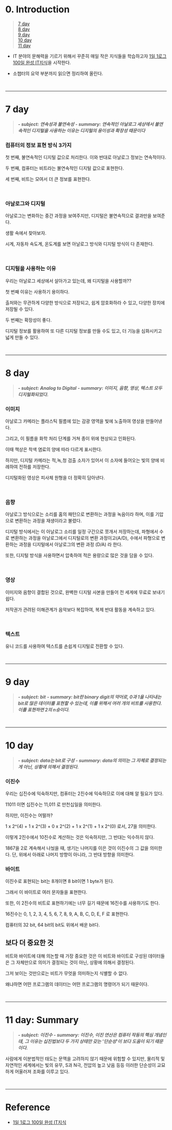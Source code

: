 # 0. Introduction

> [7 day](#7-day)  
> [8 day](#8-day)  
> [9 day](#9-day)  
> [10 day](#10-day)  
> [11 day](#11-day)  

- IT 분야의 문해력을 기르기 위해서 꾸준히 매일 작은 지식들을 학습하고자 [1일 1로그 100일 완성 IT지식](http://www.kyobobook.co.kr/product/detailViewKor.laf?ejkGb=KOR&mallGb=KOR&barcode=9788966263301&orderClick=LEa&Kc=)을 시작한다. 


- 소챕터의 요약 부분까지 읽으면 정리하여 올린다.

<br>

---
# 7 day

> **_- subject: 연속성과 불연속성_**
> **_- summary: 연속적인 아날로그 세상에서 불연속적인 디지털을 사용하는 이유는 디지털의 용이성과 확장성 때문이다_**

### 컴퓨터의 정보 표현 방식 3가지

첫 번째, 불연속적인 디지털 값으로 처리한다.  이와 반대로 아날로그 정보는 연속적이다.

두 번째, 컴퓨터는 비트라는 불연속적인 디지털 값으로 표현한다.

세 번째, 비트는 모여서 더 큰 정보를 표현한다.  

<br>

### 아날로그와 디지털

아날로그는 변화하는 중간 과정을 보여주지만, 디지털은 불연속적으로 결과만을 보여준다. 

생활 속에서 찾아보자.

시계, 자동차 속도계, 온도계를 보면 아날로그 방식와 디지털 방식이 다 존재한다. 

<br>

### 디지털을 사용하는 이유

우리는 아날로그 세상에서 살아가고 있는데, 왜 디지털을 사용할까?? 

첫 번째 이유는 사용하기 용이하다. 

출처와는 무관하게 다양한 방식으로 저장되고, 쉽게 암호화하라 수 있고, 다양한 장치에 저장될 수 있다. 

두 번째는 확장성이 좋다. 

디지털 정보를 활용하여 또 다른 디지털 정보를 만들 수도 있고, 더 기능을 심화시키고 넓게 만들 수 있다.  

<br>

---

# 8 day

> **_- subject: Analog to Digital_**
> **_- summary: 이미지, 음향, 영상, 텍스트 모두 디지털화되었다._**

### 이미지

아날로그 카메라는 플라스틱 필름에 있는 감광 영역을 빛에 노출하여 영상을 만들어낸다. 

그리고, 이 필름을 화학 처리 단계를 거쳐 종이 위에 현상되고 인화된다.  

이때 책상은 착색 염료의 양에 따라 다르게 표시한다.  

하지만, 디지털 카메라는 적,녹,청 검출 소자가 있어서 이 소자에 들어오는 빛의 양에 비례하여 전하를 저장한다.

디지털화된 영상은 피사체 원형을 더 정확히 담아낸다.  

<br>

### 음향

아날로그 방식으로는 소리를 홈의 패턴으로 변환하는 과정을 녹음이라 하며, 이를 기압으로 변환하는 과정을 재생이라고 불렸다.

디지털 방식에서는 이 아날로그 소리를 일정 구간으로 쪼개서 저장하는데, 파형에서 수로 변환하는 과정을 아날로그에서 디지털로의 변환 과정이고(A/D), 수에서 파형으로 변환하는 과정을 디지털에서 아날로그의 변환 과정 (D/A) 라 한다.

또한, 디지털 방식을 사용하면서 압축하여 적은 용량으로 많은 것을 담을 수 있다.



<br>

### 영상

이미지와 음향이 결합된 것으로, 완벽한 디지털 사본을 만들어 전 세게에 무료로 보내기 쉽다. 

저작권가 관려된 이해관계가 음악보다 복잡하여, 복제 반대 활동을 계속하고 있다. 

<br>

### 텍스트

유니 코드를 사용하여 텍스트를 손쉽게 디지털로 전환할 수 있다.  

<br>

---

# 9 day

> **_- subject: bit_**
> **_- summary: bit란 binary digit의 약어로, 0과 1을 나타내는 bit로 많은 데이터를 표현할 수 있는데, 이를 위해서 여러 개의 비트를 사용한다. 이를 표현하면 2의 n승이다._**



<br>

---

# 10 day

> **_- subject: data는 bit로 구성_**
> **_- summary: data의 의미는 그 자체로 결정되는 게 아닌, 상황에 의해서 결정된다._**

### 이진수

우리는 십진수에 익숙하지만, 컴퓨터는 2진수에 익숙하므로 이에 대해 알 필요가 있다.

11011 이면 십진수는 11,011 로 만천십일을 의미한다.  

하지만, 이진수는 어떨까? 

1 x 2^(4) + 1 x 2^(3) + 0 x 2^(2) + 1 x 2^(1) + 1 x 2^(0) 로서, 27을 의미한다. 

이렇게 2진수에서 10진수로 계산하는 것은 익숙하지만, 그 반대는 익수하지 않다. 

1867을 2로 계속해서 나눴을 때, 생기는 나머지를 이은 것이 이진수의 그 값을 의미한다.  단, 위에서 아래로 나머지 방향이 아니라, 그 반대 방향을 의미한다. 


### 바이트

이진수로 표현되는 bit는 8개이면 8 bit이면 1 byte가 된다.  

그래서 이 바이트로 여러 문자들을 표현한다.  

또한, 이 2진수의 비트로 표현하기에는 너무 길기 때문에 16진수를 사용하기도 한다.

16진수는 0, 1, 2, 3, 4, 5, 6, 7, 8, 9, A, B, C, D, E, F 로 표현한다. 

컴퓨터의 32 bit, 64 bit의 bit도 위에서 배운 bit다.  

## 보다 더 중요한 것

비트와 바이트에 대해 의논할 때 가장 중요한 것은 이 비트와 바이트로 구성된 데이터들은 그 자체만으로 의미가 결정되는 것이 아닌, 상황에 의해서 결정된다.

그저 보이는 것만으로는 비트가 무엇을 의미하는지 식별할 수 없다.  

왜냐하면 어떤 프로그램의 데이터는 어떤 프로그램의 명령어가 되기 때문이다.

<br>

---

# 11 day: Summary


> **_- subject: 이진수_**
> **_- summary: 이진수, 이진 연산은 컴퓨터 작동의 핵심 개념인데, 그 이유는 십진법보다 두 가지 상태만 갖는 '단순성'이 보다  도움이 되기 때문이다._**

사람에게 이분법적인 태도는 문맥을 고려하지 않기 때문에 위험할 수 있지만, 물리적 및 자연적인 세계에서는 빛의 유무, S과 N극,  전압의 높고 낮음 등등 이러한 단순성이 교묘하게 어울러져 조화를 이루고 있다.  


<br>

---
# Reference

- [1일 1로그 100일 완성 IT지식](http://www.kyobobook.co.kr/product/detailViewKor.laf?ejkGb=KOR&mallGb=KOR&barcode=9788966263301&orderClick=LEa&Kc=) 